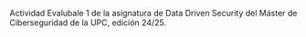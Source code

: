 Actividad Evalubale 1 de la asignatura de Data Driven Security del Máster de Ciberseguridad de la UPC, edición 24/25.
